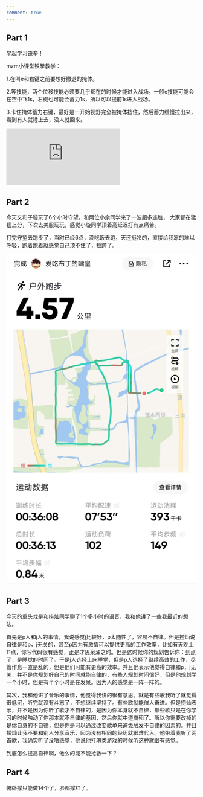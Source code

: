 ```yaml
---
comment: true
---
```

## Part 1

早起学习铁拳！

mzm小课堂铁拳教学：

1.在叫e和右键之前要想好撤退的掩体。

2.等技能，两个位移技能必须要几乎都在的时候才能进入战场。一般e技能可能会在空中飞1s，右键也可能会蓄力1s，所以可以提前1s进入战场。

3.卡住掩体蓄力右键，最好是一开始视野完全被掩体挡住，然后蓄力缓慢拉出来，看到有人就锤上去，没人就回来。

<iframe src="https://player.bilibili.com/player.html?isOutside=true&aid=113984053186840&bvid=BV1NyNie7Ef2&cid=28331409518&p=1&autoplay=false" scrolling="no" border="0" frameborder="no" framespacing="0" allowfullscreen="true"></iframe>

## Part 2

今天又和子璇玩了6个小时守望，和两位小余同学来了一波超多连胜， 大家都在猛猛上分，下次去美服玩玩，感觉小璇同学顶着高延迟打有点痛苦。

打完守望去跑步了，当时已经6点，没吃饭去跑，天还挺冷的，直接给我冻的难以呼吸，跑着跑着就感觉自己顶不住了，拉跨了。

![](../../图片/4ab578c016042467fc2e4372658a015.jpg)

## Part 3

今天的重头戏是和捞灿同学聊了1个多小时的语音，我和他讲了一些我最近的想法。

首先是p人和j人的事情，我说感觉j比较好，p太随性了，容易不自律。但是捞灿说自律是和p，j无关的，甚至p因为有激情可以提供更高的工作效率，比如有天晚上11点，你写代码很有感觉，正是才思泉涌之时。但是这时候你的规划告诉你：到点了，是睡觉的时间了。于是j人选择上床睡觉，但是p人选择了继续高效的工作，尽管作息一直是乱的，但是他们可能有更高的效率。并且他表示他觉得自律和p，j无关，并不是你规划好自己的时间就能自律的，有些人规划时间很好，但是他规划学一个小时，但是有半个小时是在发呆。因为人的感觉是一阵一阵的。

其次，我和他讲了音乐的事情，他觉得我讲的很有意思。就是有些歌我听了就觉得很低沉，听完就没有斗志了，不想继续坚持了。有些歌就能催人奋进。但是捞灿表示，并不是因为你听了歌才不自律的，是因为你本身就不自律，那些歌只是在你学习的时候触动了你那本就不自律的基因，然后你就中道崩殂了。所以你需要改掉的是你自身的不自律，但是你是可以通过改变歌单来避免触发不自律的因素的。并且捞灿让我不要和别人分享音乐，因为没有相同的经历就很难代入。他带着我听了两首歌，我确实听了没啥感觉，他说他打魂类游戏的时候听这种就很有感觉。

到底怎么提高自律啊，他么的能不能抢救一下？

## Part 4

俯卧撑只能做14个了，脸都撑红了。





